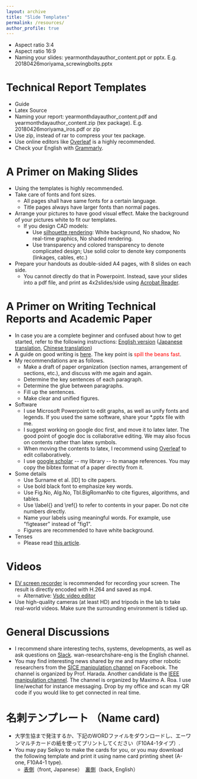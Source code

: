 ```yaml
---
layout: archive
title: "Slide Templates"
permalink: /resources/
author_profile: true
---
```


* Aspect ratio 3:4
* Aspect ratio 16:9
* Naming your slides: yearmonthdayauthor_content.ppt or pptx. E.g. 20180426moriyama_screwingbolts.pptx

Technical Report Templates
=====
* Guide
* Latex Source
* Naming your report: yearmonthdayauthor_content.pdf and yearmonthdayauthor_content.zip (tex package). E.g. 20180426moriyama_iros.pdf or zip
* Use zip, instead of rar to compress your tex package.
* Use online editors like [Overleaf](https://www.overleaf.com/) is a highly recommended.
* Check your English with [Grammarly](https://app.grammarly.com/).

A Primer on Making Slides
=====
* Using the templates is highly recommended.
* Take care of fonts and font sizes. 
  * All pages shall have same fonts for a certain language.
  * Title pages always have larger fonts than normal pages.
* Arrange your pictures to have good visual effect. Make the background of your pictures white to fit our templates.
  * If you design CAD models:
      * Use [silhouette rendering](https://www.panda3d.org/blog/wp-content/uploads/2018/04/2018-04-19-222925_1042x747_scrot.png): White background, No shadow, No real-time graphics, No shaded rendering.
      * Use transparency and colored transparency to denote complicated design; Use solid color to denote key components (linkages, cables, etc.)
* Prepare your handouts as double-sided A4 pages, with 8 slides on each side.
  * You cannot directly do that in Powerpoint. Instead, save your slides into a pdf file, and print as 4x2slides/side using [Acrobat Reader](https://get.adobe.com/reader/).
 
A Primer on Writing Technical Reports and Academic Paper
=====
* In case you are a complete beginner and confused about how to get started, refer to the following instructions: [English version](https://drive.google.com/file/d/1JOWQBulV0HJpUJ2P3_axhwVoOv5wCaGP/view?usp=sharing) ([Japanese translation](https://drive.google.com/file/d/10nHb9m7H-aVLotnPPslf6yaTz7lua5nY/view?usp=sharing), [Chinese translation](https://drive.google.com/file/d/1N8mGN9FEaAecEiSkEFA2LmW7H41AWbav/view?usp=sharing))
* A guide on good writing is [here](https://www.cs.cmu.edu/~pausch/Randy/Randy/raibert.htm). The key point is <span style="color:red">spill the beans fast</span>.
* My recommendations are as follows.
  * Make a draft of paper organization (section names, arrangement of sections, etc.), and discuss with me again and again.
  * Determine the key sentences of each paragraph.
  * Determine the glue between paragraphs.
  * Fill up the sentences.
  * Make clear and unified figures.
* Software
  * I use Microsoft Powerpoint to edit graphs, as well as unify fonts and legends. If you used the same software, share your *.pptx file with me.
  * I suggest working on google doc first, and move it to latex later. The good point of google doc is collaborative editing. We may also focus on contents rather than latex symbols.
  * When moving the contents to latex, I recommend using [Overleaf](https://www.overleaf.com/) to edit collaboratively.
  * I use [google scholar](https://scholar.google.co.jp/) -- my library -- to manage references. You may copy the bibtex format of a paper directly from it. 
* Some details
  * Use Surname et al. [ID] to cite papers.
  * Use bold black font to emphasize key words.
  * Use Fig.No, Alg.No, Tbl.BigRomanNo to cite figures, algorithms, and tables.
  * Use \label{} and \\ref{} to refer to contents in your paper. Do not cite numbers directly.
  * Name your labels using meaningful words. For example, use "figteaser" instead of "fig1".
  * Figures are recommended to have white background.
* Tenses
  * Please read [this article](https://www.editage.jp/insights/the-secret-to-using-tenses-in-scientific-writing).
  
Videos
=====
* [EV screen recorder](http://www.ieway.cn/evcapture.html) is recommended for recording your screen. The result is directly encoded with H.264 and saved as mp4.
  * Alternative: [Vsdc video editor](http://www.videosoftdev.com/free-video-editor)
* Use high-quality cameras (at least HD) and tripods in the lab to take real-world videos. Make sure the surrounding environment is tidied up.

General Discussions
=====
* I recommend share interesting techs, systems, developments, as well as ask questions on [Slack](https://harada-lab.slack.com/). wan-researchshare-eng is the English channel.
* You may find interesting news shared by me and many other robotic researchers from the [SICE manipulation channel](https://www.facebook.com/groups/964076620332165/) on Facebook. The channel is organized by Prof. Harada. Another candidate is the [IEEE manipulation channel](https://www.facebook.com/groups/246281928815732/). The channel is organized by Maximo A. Roa.
I use line/wechat for instance messaging. Drop by my office and scan my QR code if you would like to get connected in real time.

名刺テンプレート （Name card)
=====
* 大学生協まで発注するか、下記のWORDファイルをダウンロードし、エーワンマルチカードの紙を使ってプリントしてください（F10A4-1タイプ）.
* You may pay Seikyo to make the cards for you, or you may download the following template and print it using name card printing sheet (A-one, F10A4-1 type).
  * [表側](https://drive.google.com/file/d/1UnQ_H86-diziaCJooTV7k6TXEHrbJDx9/view?usp=sharing)（front, Japanese）　[裏側](https://drive.google.com/open?id=1mwbPsA5nI1bIDYcW3TBThMNOCwPeUxvy)（back, English）
